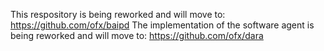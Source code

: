 This respository is being reworked and will move to: https://github.com/ofx/baipd
The implementation of the software agent is being reworked and will move to: https://github.com/ofx/dara
